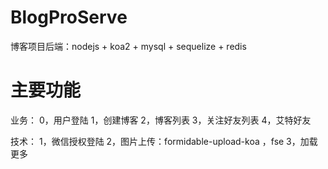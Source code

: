 # BlogProServe
博客项目后端：nodejs + koa2 + mysql + sequelize + redis

# 主要功能

业务：
0，用户登陆
1，创建博客
2，博客列表
3，关注好友列表
4，艾特好友

技术：
1，微信授权登陆
2，图片上传：formidable-upload-koa ，fse
3，加载更多
